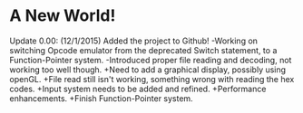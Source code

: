 # A New World!

Update 0.00: (12/1/2015)
  Added the project to Github! 
  -Working on switching Opcode emulator from the deprecated Switch statement, to a Function-Pointer system.
  -Introduced proper file reading and decoding, not working too well though.
  +Need to add a graphical display, possibly using openGL.
  +File read still isn't working, something wrong with reading the hex codes.
  +Input system needs to be added and refined.
  +Performance enhancements.
  +Finish Function-Pointer system.
  
